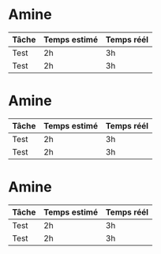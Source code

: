 # Amine
Tâche | Temps estimé | Temps réél
--- | --- | ---
Test | 2h | 3h
Test | 2h | 3h


# Amine
Tâche | Temps estimé | Temps réél
--- | --- | ---
Test | 2h | 3h
Test | 2h | 3h

# Amine
Tâche | Temps estimé | Temps réél
--- | --- | ---
Test | 2h | 3h
Test | 2h | 3h
